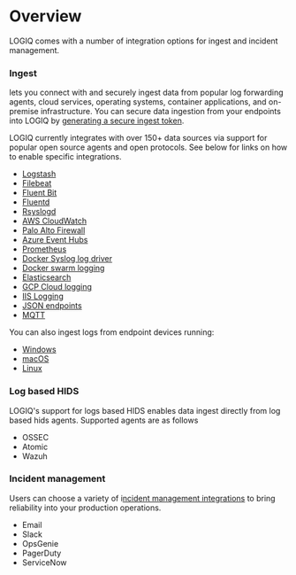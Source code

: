 # Overview

LOGIQ comes with a number of integration options for ingest and incident management.

### Ingest

lets you connect with and securely ingest data from popular log forwarding agents, cloud services, operating systems, container applications, and on-premise infrastructure. You can secure data ingestion from your endpoints into LOGIQ by [generating a secure ingest token](generating-a-secure-ingest-token.md). &#x20;

LOGIQ currently integrates with over 150+ data sources via support for popular open source agents and open protocols. See below for links on how to enable specific integrations.&#x20;

* [Logstash](logstash.md)
* [Filebeat](filebeat.md)
* [Fluent Bit](fluent-bit/)
* [Fluentd](fluentd.md)
* [Rsyslogd](rsyslogd.md)
* [AWS CloudWatch](aws/aws-cloudwatch-exporter.md)
* [Palo Alto Firewall](palo-alto-firewall.md)
* [Azure Event Hubs](azure-event-hubs.md)
* [Prometheus](prometheus/)
* [Docker Syslog log driver](docker-syslog-log-driver.md)
* [Docker swarm logging](docker-swarm-logging.md)
* [Elasticsearch](../data-source-monitoring/elasticsearch-data-source.md)
* [GCP Cloud logging](gcp-cloud-logging.md)
* [IIS Logging](fluent-bit/iis-logs-on-windows.md)
* [JSON endpoints](../data-source-monitoring/json-data-source.md)
* [MQTT](mqtt.md)

You can also ingest logs from endpoint devices running:

* [Windows](fluent-bit/#fluent-bit-for-windows)
* [macOS](https://github.com/logiqai/logiq-installation/tree/main/fluent-bit/macos)
* [Linux](https://github.com/logiqai/logiq-installation/tree/main/fluent-bit/linux)

### Log based HIDS

LOGIQ's support for logs based HIDS enables data ingest directly from log based hids agents. Supported agents are as follows

* OSSEC
* Atomic
* Wazuh

### Incident management

Users can choose a variety of i[ncident management integrations](../logiq-ui-configuration/alert-destinations.md) to bring reliability into your production operations.

* Email
* Slack
* OpsGenie
* PagerDuty
* ServiceNow

